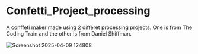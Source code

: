 # Confetti_Project_processing

A conffeti maker made using 2 differet processing projects. One is from The Coding Train and the other is from Daniel Shiffman.

![Screenshot 2025-04-09 124808](https://github.com/user-attachments/assets/6c8fd5a9-2d23-492a-bb25-2895975240c5)
